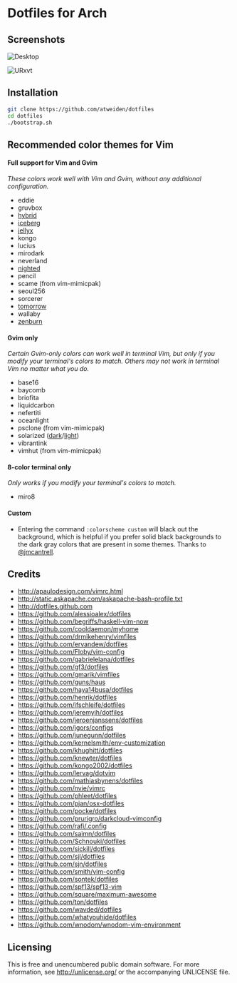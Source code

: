 Dotfiles for Arch
=================

Screenshots
-----------

![Desktop](https://i.imgur.com/bEGxhbP.png)

![URxvt](https://i.imgur.com/ElJRxPs.png)


Installation
------------

```bash
git clone https://github.com/atweiden/dotfiles
cd dotfiles
./bootstrap.sh
```


Recommended color themes for Vim
--------------------------------

#### Full support for Vim and Gvim

*These colors work well with Vim and Gvim, without any additional
configuration.*

- eddie
- gruvbox
- [hybrid](https://i.imgur.com/SQL9D4c.png)
- [iceberg](https://i.imgur.com/8Iv1jUw.png)
- [jellyx](https://i.imgur.com/BVOdw4B.png)
- kongo
- lucius
- mirodark
- neverland
- [nighted](https://i.imgur.com/zpPx9x9.png)
- pencil
- scame (from vim-mimicpak)
- seoul256
- sorcerer
- [tomorrow](https://i.imgur.com/wvUeX29.png)
- wallaby
- [zenburn](https://i.imgur.com/jkGfXeF.png)

#### Gvim only

*Certain Gvim-only colors can work well in terminal Vim, but only if
you modify your terminal's colors to match. Others may not work in
terminal Vim no matter what you do.*

- base16
- baycomb
- briofita
- liquidcarbon
- nefertiti
- oceanlight
- psclone (from vim-mimicpak)
- solarized ([dark](https://i.imgur.com/Gw7vqLt.png)/[light](https://i.imgur.com/YEHys2H.png))
- vibrantink
- vimhut (from vim-mimicpak)

#### 8-color terminal only

*Only works if you modify your terminal's colors to match.*

- miro8

#### Custom

- Entering the command `:colorscheme custom` will black out the
  background, which is helpful if you prefer solid black backgrounds
  to the dark gray colors that are present in some themes. Thanks to
  [@jmcantrell](https://github.com/jmcantrell).


Credits
-------

- http://apaulodesign.com/vimrc.html
- http://static.askapache.com/askapache-bash-profile.txt
- http://dotfiles.github.com
- https://github.com/alessioalex/dotfiles
- https://github.com/begriffs/haskell-vim-now
- https://github.com/cooldaemon/myhome
- https://github.com/drmikehenry/vimfiles
- https://github.com/ervandew/dotfiles
- https://github.com/Floby/vim-config
- https://github.com/gabrielelana/dotfiles
- https://github.com/gf3/dotfiles
- https://github.com/gmarik/vimfiles
- https://github.com/guns/haus
- https://github.com/haya14busa/dotfiles
- https://github.com/henrik/dotfiles
- https://github.com/ifschleife/dotfiles
- https://github.com/jeremyjh/dotfiles
- https://github.com/jeroenjanssens/dotfiles
- https://github.com/jgors/configs
- https://github.com/junegunn/dotfiles
- https://github.com/kernelsmith/env-customization
- https://github.com/khughitt/dotfiles
- https://github.com/knewter/dotfiles
- https://github.com/kongo2002/dotfiles
- https://github.com/lervag/dotvim
- https://github.com/mathiasbynens/dotfiles
- https://github.com/nvie/vimrc
- https://github.com/phleet/dotfiles
- https://github.com/pjan/osx-dotfiles
- https://github.com/pocke/dotfiles
- https://github.com/prurigro/darkcloud-vimconfig
- https://github.com/rafi/.config
- https://github.com/saimn/dotfiles
- https://github.com/Schnouki/dotfiles
- https://github.com/sickill/dotfiles
- https://github.com/sjl/dotfiles
- https://github.com/sjn/dotfiles
- https://github.com/smith/vim-config
- https://github.com/sontek/dotfiles
- https://github.com/spf13/spf13-vim
- https://github.com/square/maximum-awesome
- https://github.com/ton/dotfiles
- https://github.com/wavded/dotfiles
- https://github.com/whatyouhide/dotfiles
- https://github.com/wnodom/wnodom-vim-environment


Licensing
---------

This is free and unencumbered public domain software. For more
information, see http://unlicense.org/ or the accompanying UNLICENSE file.
